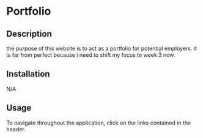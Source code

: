 # Portfolio

## Description

the purpose of this website is to act as a portfolio for potential employers. it is far from perfect because i need to shift my focus to week 3 now.
## Installation

N/A

## Usage

To navigate throughout the application, click on the links contained in the header.


